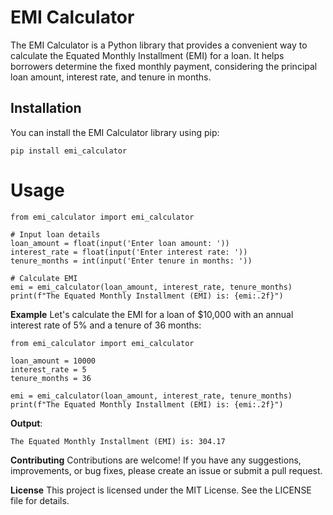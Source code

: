 # EMI Calculator

The EMI Calculator is a Python library that provides a convenient way to calculate the Equated Monthly Installment (EMI) for a loan. It helps borrowers determine the fixed monthly payment, considering the principal loan amount, interest rate, and tenure in months.

## Installation

You can install the EMI Calculator library using pip:

```shell
pip install emi_calculator
```
# **Usage**
 ```shell
from emi_calculator import emi_calculator

# Input loan details
loan_amount = float(input('Enter loan amount: '))
interest_rate = float(input('Enter interest rate: '))
tenure_months = int(input('Enter tenure in months: '))

# Calculate EMI
emi = emi_calculator(loan_amount, interest_rate, tenure_months)
print(f"The Equated Monthly Installment (EMI) is: {emi:.2f}")
```

**Example**
Let's calculate the EMI for a loan of $10,000 with an annual interest rate of 5% and a tenure of 36 months:
 ```shell
 from emi_calculator import emi_calculator

loan_amount = 10000
interest_rate = 5
tenure_months = 36

emi = emi_calculator(loan_amount, interest_rate, tenure_months)
print(f"The Equated Monthly Installment (EMI) is: {emi:.2f}")
```
**Output**:
````shell
The Equated Monthly Installment (EMI) is: 304.17
````
**Contributing**
Contributions are welcome! If you have any suggestions, improvements, or bug fixes, please create an issue or submit a pull request.

**License**
This project is licensed under the MIT License. See the LICENSE file for details.
